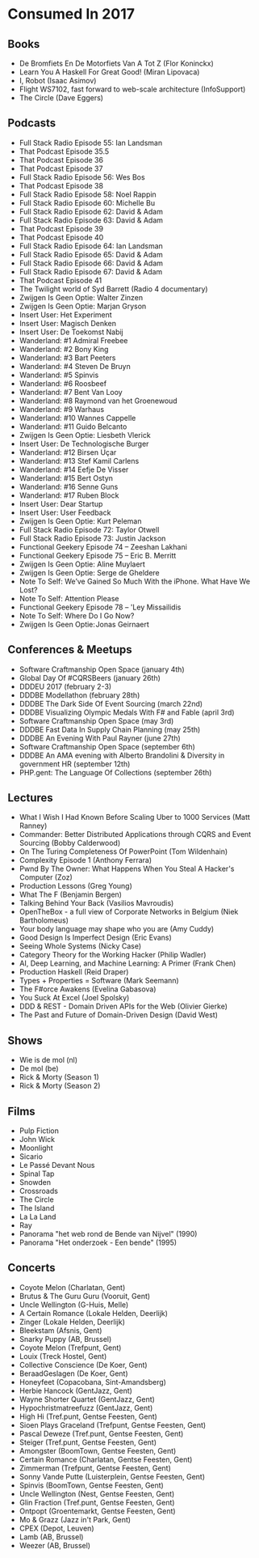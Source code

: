 # Consumed In 2017


## Books

- De Bromfiets En De Motorfiets Van A Tot Z (Flor Koninckx)
- Learn You A Haskell For Great Good! (Miran Lipovaca)
- I, Robot (Isaac Asimov)
- Flight WS7102, fast forward to web-scale architecture (InfoSupport)
- The Circle (Dave Eggers)


## Podcasts

- Full Stack Radio Episode 55: Ian Landsman
- That Podcast Episode 35.5
- That Podcast Episode 36
- That Podcast Episode 37
- Full Stack Radio Episode 56: Wes Bos
- That Podcast Episode 38
- Full Stack Radio Episode 58: Noel Rappin
- Full Stack Radio Episode 60: Michelle Bu
- Full Stack Radio Episode 62: David & Adam
- Full Stack Radio Episode 63: David & Adam
- That Podcast Episode 39
- That Podcast Episode 40
- Full Stack Radio Episode 64: Ian Landsman
- Full Stack Radio Episode 65: David & Adam
- Full Stack Radio Episode 66: David & Adam
- Full Stack Radio Episode 67: David & Adam
- That Podcast Episode 41
- The Twilight world of Syd Barrett (Radio 4 documentary)
- Zwijgen Is Geen Optie: Walter Zinzen
- Zwijgen Is Geen Optie: Marjan Gryson
- Insert User: Het Experiment
- Insert User: Magisch Denken
- Insert User: De Toekomst Nabij
- Wanderland: #1 Admiral Freebee
- Wanderland: #2 Bony King
- Wanderland: #3 Bart Peeters
- Wanderland: #4 Steven De Bruyn
- Wanderland: #5 Spinvis
- Wanderland: #6 Roosbeef
- Wanderland: #7 Bent Van Looy
- Wanderland: #8 Raymond van het Groenewoud
- Wanderland: #9 Warhaus
- Wanderland: #10 Wannes Cappelle
- Wanderland: #11 Guido Belcanto
- Zwijgen Is Geen Optie: Liesbeth Vlerick
- Insert User: De Technologische Burger
- Wanderland: #12 Birsen Uçar
- Wanderland: #13 Stef Kamil Carlens
- Wanderland: #14 Eefje De Visser
- Wanderland: #15 Bert Ostyn
- Wanderland: #16 Senne Guns
- Wanderland: #17 Ruben Block
- Insert User: Dear Startup
- Insert User: User Feedback
- Zwijgen Is Geen Optie: Kurt Peleman
- Full Stack Radio Episode 72: Taylor Otwell
- Full Stack Radio Episode 73: Justin Jackson
- Functional Geekery Episode 74 – Zeeshan Lakhani
- Functional Geekery Episode 75 – Eric B. Merritt
- Zwijgen Is Geen Optie: Aline Muylaert
- Zwijgen Is Geen Optie: Serge de Gheldere
- Note To Self: We’ve Gained So Much With the iPhone. What Have We Lost?
- Note To Self: Attention Please
- Functional Geekery Episode 78 – 'Ley Missailidis
- Note To Self: Where Do I Go Now?
- Zwijgen Is Geen Optie: Jonas Geirnaert


## Conferences & Meetups

- Software Craftmanship Open Space (january 4th)
- Global Day Of #CQRSBeers (january 26th)
- DDDEU 2017 (february 2-3)
- DDDBE Modellathon (february 28th)
- DDDBE The Dark Side Of Event Sourcing (march 22nd)
- DDDBE Visualizing Olympic Medals With F# and Fable (april 3rd)
- Software Craftmanship Open Space (may 3rd)
- DDDBE Fast Data In Supply Chain Planning (may 25th)
- DDDBE An Evening With Paul Rayner (june 27th)
- Software Craftmanship Open Space (september 6th)
- DDDBE An AMA evening with Alberto Brandolini & Diversity in government HR (september 12th)
- PHP.gent: The Language Of Collections (september 26th)


## Lectures

- What I Wish I Had Known Before Scaling Uber to 1000 Services (Matt Ranney)
- Commander: Better Distributed Applications through CQRS and Event Sourcing (Bobby Calderwood)
- On The Turing Completeness Of PowerPoint (Tom Wildenhain)
- Complexity Episode 1 (Anthony Ferrara)
- Pwnd By The Owner: What Happens When You Steal A Hacker's Computer (Zoz)
- Production Lessons (Greg Young)
- What The F (Benjamin Bergen)
- Talking Behind Your Back (Vasilios Mavroudis)
- OpenTheBox - a full view of Corporate Networks in Belgium (Niek Bartholomeus)
- Your body language may shape who you are (Amy Cuddy)
- Good Design Is Imperfect Design (Eric Evans)
- Seeing Whole Systems (Nicky Case)
- Category Theory for the Working Hacker (Philip Wadler)
- AI, Deep Learning, and Machine Learning: A Primer (Frank Chen)
- Production Haskell (Reid Draper)
- Types + Properties = Software (Mark Seemann)
- The F#orce Awakens (Evelina Gabasova)
- You Suck At Excel (Joel Spolsky)
- DDD & REST - Domain Driven APIs for the Web (Olivier Gierke)
- The Past and Future of Domain-Driven Design (David West)


## Shows

- Wie is de mol (nl)
- De mol (be)
- Rick & Morty (Season 1)
- Rick & Morty (Season 2)


## Films

- Pulp Fiction
- John Wick
- Moonlight
- Sicario
- Le Passé Devant Nous
- Spinal Tap
- Snowden
- Crossroads
- The Circle
- The Island
- La La Land
- Ray
- Panorama "het web rond de Bende van Nijvel" (1990)
- Panorama "Het onderzoek - Een bende" (1995)


## Concerts

- Coyote Melon (Charlatan, Gent)
- Brutus & The Guru Guru (Vooruit, Gent)
- Uncle Wellington (G-Huis, Melle)
- A Certain Romance (Lokale Helden, Deerlijk)
- Zinger (Lokale Helden, Deerlijk)
- Bleekstam (Afsnis, Gent)
- Snarky Puppy (AB, Brussel)
- Coyote Melon (Trefpunt, Gent)
- Louix (Treck Hostel, Gent)
- Collective Conscience (De Koer, Gent)
- BeraadGeslagen (De Koer, Gent)
- Honeyfeet (Copacobana, Sint-Amandsberg)
- Herbie Hancock (GentJazz, Gent)
- Wayne Shorter Quartet (GentJazz, Gent)
- Hypochristmatreefuzz (GentJazz, Gent)
- High Hi (Tref.punt, Gentse Feesten, Gent)
- Sioen Plays Graceland (Trefpunt, Gentse Feesten, Gent)
- Pascal Deweze (Tref.punt, Gentse Feesten, Gent)
- Steiger (Tref.punt, Gentse Feesten, Gent)
- Amongster (BoomTown, Gentse Feesten, Gent)
- Certain Romance (Charlatan, Gentse Feesten, Gent)
- Zimmerman (Trefpunt, Gentse Feesten, Gent)
- Sonny Vande Putte (Luisterplein, Gentse Feesten, Gent)
- Spinvis (BoomTown, Gentse Feesten, Gent)
- Uncle Wellington (Nest, Gentse Feesten, Gent)
- Glin Fraction (Tref.punt, Gentse Feesten, Gent)
- Ontpopt (Groentemarkt, Gentse Feesten, Gent)
- Mo & Grazz (Jazz in't Park, Gent)
- CPEX (Depot, Leuven)
- Lamb (AB, Brussel)
- Weezer (AB, Brussel)
